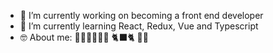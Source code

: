 - 🔭 I’m currently working on becoming a front end developer
- 🌱 I’m currently learning React, Redux, Vue and Typescript
- 🤓 About me: 👨🏼‍🏫👨🏼‍💻 🐈‍⬛🐈 🎸🎶

<!--
**alexwallden/alexwallden** is a ✨ _special_ ✨ repository because its `README.md` (this file) appears on your GitHub profile.

Here are some ideas to get you started:



- 👯 I’m looking to collaborate on ...
- 🤔 I’m looking for help with ...
- 💬 Ask me about ...
- 📫 How to reach me: ...
- 😄 Pronouns: ...
- ⚡ Fun fact:

-->
